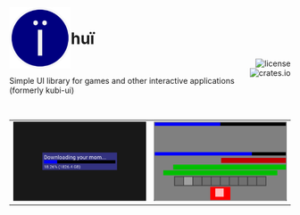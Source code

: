 <img src="./.assets/hui.svg" width="110" align="left">
<h1>
  huї
</h1>
<div align="right">
  <a href="./LICENSE.txt">
    <img alt="license" src="https://img.shields.io/github/license/griffi-gh/hui" align="right">
  </a><br>
  <a href="https://crates.io/crates/hui">
    <img alt="crates.io" src="https://img.shields.io/crates/v/hui.svg" align="right">
  </a>
</div>
<p align="left">
  Simple UI library for games and other interactive applications<br>
  (formerly kubi-ui)
</p>
<br clear="all">

<table>
  <td>
    <img src="./.assets/demo0.gif" width="300">
  </td>
  <td>
    <img src="./.assets/demo1.gif" width="300">
  </td>
</table>
